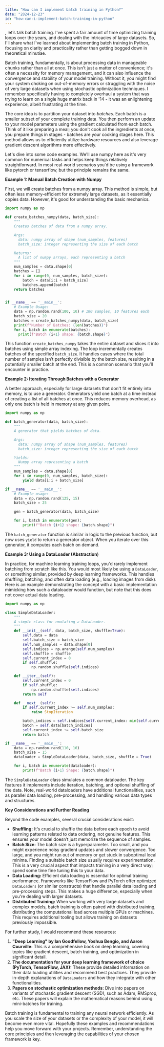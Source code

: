 ```yaml
---
title: "How can I implement batch training in Python?"
date: "2024-12-23"
id: "how-can-i-implement-batch-training-in-python"
---
```


, let’s talk batch training. I've spent a fair amount of time optimizing training loops over the years, and dealing with the intricacies of large datasets. So, I'll share what I've learned about implementing batch training in Python, focusing on clarity and practicality rather than getting bogged down in theoretical minutiae.

Batch training, fundamentally, is about processing data in manageable chunks rather than all at once. This isn't just a matter of convenience; it's often a necessity for memory management, and it can also influence the convergence and stability of your model training. Without it, you might find your system choking on out-of-memory errors or struggling with the noise of very large datasets when using stochastic optimization techniques. I remember specifically having to completely overhaul a system that was trying to learn on a single huge matrix back in '14 - it was an enlightening experience, albeit frustrating at the time.

The core idea is to partition your dataset into *batches*. Each batch is a smaller subset of your complete training data. You then perform an update to your model parameters using the gradient calculated from each batch. Think of it like preparing a meal; you don't cook all the ingredients at once, you prepare things in stages - batches are your cooking stages here. This method allows us to efficiently utilize hardware resources and also leverage gradient descent algorithms more effectively.

Let's dive into some code examples. We'll use numpy here as it's very common for numerical tasks and helps keep things relatively straightforward. In most real-world scenarios you'd be using a framework like pytorch or tensorflow, but the principle remains the same.

**Example 1: Manual Batch Creation with Numpy**

First, we will create batches from a numpy array. This method is simple, but often less memory-efficient for extremely large datasets, as it essentially copies data. However, it's good for understanding the basic mechanics.

```python
import numpy as np

def create_batches_numpy(data, batch_size):
    """
    Creates batches of data from a numpy array.

    Args:
      data: numpy array of shape (num_samples, features)
      batch_size: integer representing the size of each batch

    Returns:
      A list of numpy arrays, each representing a batch
    """
    num_samples = data.shape[0]
    batches = []
    for i in range(0, num_samples, batch_size):
        batch = data[i:i + batch_size]
        batches.append(batch)
    return batches


if __name__ == '__main__':
    # Example Usage:
    data = np.random.rand(100, 10) # 100 samples, 10 features each
    batch_size = 20
    batches = create_batches_numpy(data, batch_size)
    print(f"Number of Batches: {len(batches)}")
    for i, batch in enumerate(batches):
      print(f"Batch {i+1} shape: {batch.shape}")
```

This function `create_batches_numpy` takes the entire dataset and slices it into batches using simple array indexing. The loop incrementally creates batches of the specified `batch_size`. It handles cases where the total number of samples isn’t perfectly divisible by the batch size, resulting in a potentially smaller batch at the end. This is a common scenario that you’ll encounter in practice.

**Example 2: Iterating Through Batches with a Generator**

A better approach, especially for large datasets that don't fit entirely into memory, is to use a generator. Generators yield one batch at a time instead of creating a list of all batches at once. This reduces memory overhead, as only one batch is held in memory at any given point.

```python
import numpy as np

def batch_generator(data, batch_size):
    """
    A generator that yields batches of data.

    Args:
      data: numpy array of shape (num_samples, features)
      batch_size: integer representing the size of each batch

    Yields:
      Numpy array representing a batch
    """
    num_samples = data.shape[0]
    for i in range(0, num_samples, batch_size):
        yield data[i:i + batch_size]

if __name__ == '__main__':
    # Example usage:
    data = np.random.rand(125, 15)
    batch_size = 25

    gen = batch_generator(data, batch_size)

    for i, batch in enumerate(gen):
        print(f"Batch {i+1} shape: {batch.shape}")

```

The `batch_generator` function is similar in logic to the previous function, but now uses `yield` to return a generator object. When you iterate over this generator, it computes each batch on demand.

**Example 3: Using a DataLoader (Abstraction)**

In practice, for machine learning training loops, you'd rarely implement batching from scratch like this. You would most likely be using a `DataLoader`, or something similar, provided by deep learning frameworks. This handles shuffling, batching, and often data loading (e.g., loading images from disk). Here is an example demonstrating the concept with a basic implementation mimicking how such a dataloader would function, but note that this does not cover actual data loading.

```python
import numpy as np

class SimpleDataLoader:
    """
    A simple class for emulating a DataLoader.
    """
    def __init__(self, data, batch_size, shuffle=True):
        self.data = data
        self.batch_size = batch_size
        self.num_samples = data.shape[0]
        self.indices = np.arange(self.num_samples)
        self.shuffle = shuffle
        self.current_index = 0
        if self.shuffle:
            np.random.shuffle(self.indices)

    def __iter__(self):
        self.current_index = 0
        if self.shuffle:
            np.random.shuffle(self.indices)
        return self

    def __next__(self):
        if self.current_index >= self.num_samples:
            raise StopIteration

        batch_indices = self.indices[self.current_index: min(self.current_index + self.batch_size, self.num_samples)]
        batch = self.data[batch_indices]
        self.current_index += self.batch_size
        return batch

if __name__ == '__main__':
    data = np.random.rand(110, 10)
    batch_size = 15
    dataloader = SimpleDataLoader(data, batch_size, shuffle = True)

    for i, batch in enumerate(dataloader):
        print(f"Batch {i+1} Shape: {batch.shape}")

```

The `SimpleDataLoader` class simulates a common dataloader. The key features it implements include iteration, batching, and optional shuffling of the data. Note, real-world dataloaders have additional functionalities, such as parallel data loading, pre-processing, and handling various data types and structures.

**Key Considerations and Further Reading**

Beyond the code examples, several crucial considerations exist:

* **Shuffling:** It's crucial to shuffle the data before each epoch to avoid learning patterns related to data ordering, not genuine features. This ensures your model doesn’t just memorize the sequence of samples.
* **Batch Size:** The batch size is a hyperparameter. Too small, and you might experience noisy gradient updates and slower convergence. Too large, and you might run out of memory or get stuck in suboptimal local minima. Finding a suitable batch size usually requires experimentation. This is a very crucial aspect that impacts training in a very direct way; spend some time fine tuning this to your data.
* **Data Loading:** Efficient data loading is essential for optimal training performance. Frameworks like TensorFlow and PyTorch offer optimized `DataLoaders` (or similar constructs) that handle parallel data loading and pre-processing steps. This makes a huge difference, especially when you're dealing with larger datasets.
* **Distributed Training:** When working with very large datasets and complex models, batch training is often paired with distributed training, distributing the computational load across multiple GPUs or machines. This requires additional tooling but allows training on datasets previously impossible.

For further study, I would recommend these resources:

1. **"Deep Learning" by Ian Goodfellow, Yoshua Bengio, and Aaron Courville:** This is a comprehensive book on deep learning, covering topics like gradient descent, batch training, and optimization in significant detail.
2. **The documentation for your deep learning framework of choice (PyTorch, TensorFlow, JAX):** These provide detailed information on their data loading utilities and recommend best practices. They provide in-depth explanations of `DataLoaders` and how they integrate with other functionalities.
3. **Papers on stochastic optimization methods:** Dive into papers on variants of stochastic gradient descent (SGD), such as Adam, RMSprop, etc. These papers will explain the mathematical reasons behind using mini-batches for training.

Batch training is fundamental to training any neural network efficiently. As you scale the size of your datasets or the complexity of your model, it will become even more vital. Hopefully these examples and recommendations help you move forward with your projects. Remember, understanding the core principles and then leveraging the capabilities of your chosen framework is key.
